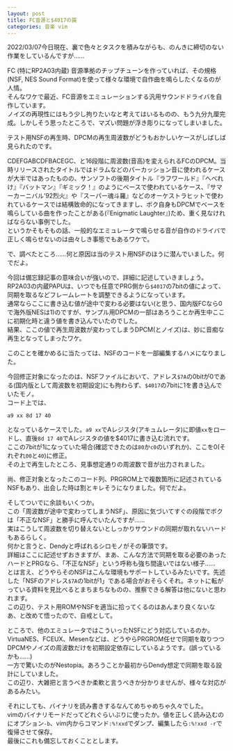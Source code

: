 ```yaml
---
layout: post
title: FC音源と$4017の罠
categories: 音楽 vim
---
```


2022/03/07今日現在、裏で色々とタスクを積みながらも、のんきに締切のない作業をしているんですが……

FC (特にRP2A03内蔵) 音源準拠のチップチューンを作っていれば、その規格(NSF, NES Sound Format)を使って様々な環境で自作曲を鳴らしたくなるのが人情。  
そんなワケで最近、FC音源をエミュレーションする汎用サウンドドライバを自作しています。  
ノイズの再現性にはもう少し拘りたいなと考えてはいるものの、もう九分九厘完成。しかしそう思ったところで、マズい問題が浮き彫りになってしまいました。

テスト用NSFの再生時、DPCMの再生周波数がどうもおかしいケースがしばしば見られたのです。

CDEFGABCDFBACEGC、と16段階に周波数(音高)を変えられるFCのDPCM。当時リリースされたタイトルではドラムなどのパーカッション音に使われるケースが大半ではあったものの、サンソフトの後期タイトル『ラフワールド』『へべれけ』『バットマン』『ギミック！』のようにベースで使われているケース、『サマーカーニバル’92烈火』や『スーパー魂斗羅』などのオーケストラヒットで使われているケースでは結構致命的になってきますし、ボク自身もDPCMでベースを鳴らしている曲を作ったことがある(『Enigmatic Laughter』)ため、重く見なければならない事例でした。  
というかそもそもの話、一般的なエミュレータで鳴らせる音が自作のドライバで正しく鳴らせないのは由々しき事態でもあるワケで。

で、調べたところ……何と原因は当のテスト用NSFのほうに潜んでいました。何でだよ。

今回は備忘録記事の意味合いが強いので、詳細に記述していきましょう。  
RP2A03の内蔵PAPUは、いつでも任意でPRG側から`$4017`の7bitの値によって、同期を取るなどフレームレートを調整できるようになっています。  
通常ならここに書き込む値が途中で変わる必要はない(と思う、国内版FCなら0で海外版NESは1)のですが、サンプル用DPCMの一部はあろうことか再生中ここに初期化時と違う値を書き込んでいたのでした。  
結果、ここの値で再生周波数が変わってしまうDPCM(とノイズ)は、妙に音痴な再生となってしまったワケ。

このことを確かめるに当たっては、NSFのコードを一部編集するハメになりました。

今回修正対象になったのは、NSFファイルにおいて、アドレス`$7A`の0bitが0である(国内版として周波数を初期設定)にも拘わらず、`$4017`の7bitに1を書き込んでいたモノ。  
コード上では、
```
a9 xx 8d 17 40
```
となっているケースでした。`a9 xx`でAレジスタ(アキュムレータ)に即値`xx`をロードし、直後`8d 17 40`でAレジスタの値を$4017に書き込む流れです。  
ここの7bitが1になっていた場合(確認できたのは`80`か`c0`のいずれか)、ここを0(それぞれ`00`と`40`)に修正。  
その上で再生したところ、見事想定通りの周波数で音が出力されました。

尚、修正対象となったこのコード列、PRGROM上で複数箇所に記述されているNSFもあり、出会した時は割とキレそうになりました。何でだよ。

そしてついでに余談もいくつか。  
この「周波数が途中で変わってしまうNSF」、原因に気づいてすぐの段階でボクは「不正なNSF」と勝手に呼んでいたんですが……  
実はこうして周波数を切り替えないとしっかりサウンドの同期が取れないハードもあるらしく。  
何かと言うと、Dendyと呼ばれるシロモノがその筆頭です。  
詳細はここに記述せずおきますが、まあ、こんな方法で同期を取る必要のあったハードとPRGなら、「不正なNSF」という呼称も強ち間違いではない様子……  
とは言え、どうやらそのNSFはこんな環境もサポートしているみたいです。先述した「NSFのアドレス`$7A`の1bitが1」である場合がおそらくそれ。ネットに転がっている資料を見比べるとまちまちなものの、推察できる解答は他にないと思われます。  
この辺り、テスト用ROMやNSFを適当に拾ってくるのはあんまり良くないなあ、と改めて悟ったので、自戒として。

ところで、他のエミュレータではこういったNSFにどう対応しているのか。  
VirtuaNES、FCEUX、Mesenなどは、どうやらPRGROM任せで同期を取りつつDPCMやノイズの周波数だけを初期設定依存にしているようです。(誤っているかも……)  
一方で驚いたのがNestopia。あろうことか最初からDendy想定で同期を取る設計にしていました。  
この辺り、大雑把と言うべきか柔軟と言うべきか分かりませんが、様々な対応があるみたい。

それにしても、バイナリを読み書きするなんてめちゃめちゃ久々でした。  
vimのバイナリモードだってどれぐらいぶりに使ったか。値を正しく読み込むのにオプション`-b`、vim内からコマンド`:%!xxd`でダンプ、編集したら`:%!xxd -r`で復帰させて保存。  
最後にこれも備忘しておくこととします。
